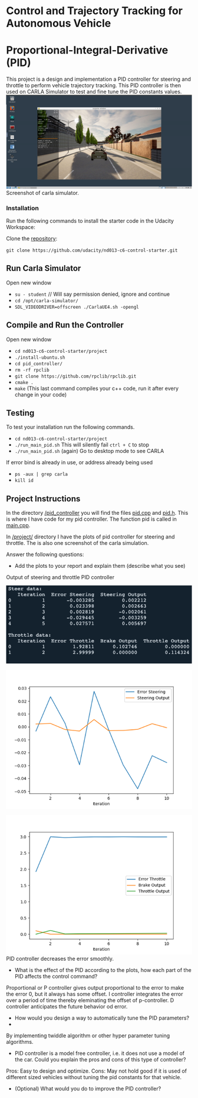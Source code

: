 # Control and Trajectory Tracking for Autonomous Vehicle

# Proportional-Integral-Derivative (PID)

This project is a design and implementation a PID controller for steering and throttle to perform vehicle trajectory tracking. 
This PID controller is then used on CARLA Simulator to test and fine tune the PID constants values.
![carla](project/carla.png)
Screenshot of carla simulator.

### Installation

Run the following commands to install the starter code in the Udacity Workspace:

Clone the <a href="https://github.com/udacity/nd013-c6-control-starter/tree/master" target="_blank">repository</a>:

`git clone https://github.com/udacity/nd013-c6-control-starter.git`

## Run Carla Simulator

Open new window

* `su - student`
// Will say permission denied, ignore and continue
* `cd /opt/carla-simulator/`
* `SDL_VIDEODRIVER=offscreen ./CarlaUE4.sh -opengl`

## Compile and Run the Controller

Open new window

* `cd nd013-c6-control-starter/project`
* `./install-ubuntu.sh`
* `cd pid_controller/`
* `rm -rf rpclib`
* `git clone https://github.com/rpclib/rpclib.git`
* `cmake .`
* `make` (This last command compiles your c++ code, run it after every change in your code)

## Testing

To test your installation run the following commands.

* `cd nd013-c6-control-starter/project`
* `./run_main_pid.sh`
This will silently fail `ctrl + C` to stop
* `./run_main_pid.sh` (again)
Go to desktop mode to see CARLA

If error bind is already in use, or address already being used

* `ps -aux | grep carla`
* `kill id`


## Project Instructions

In the directory [/pid_controller](project/pid_controller)  you will find the files [pid.cpp](project/pid_controller/pid.cpp)  and [pid.h](project/pid_controller/pid.h). This is where I have code for my pid controller.
The function pid is called in [main.cpp](project/pid_controller/main.cpp).

In [/project/](project/) directory I have the plots of pid controller for steering and throttle. The is also one screenshot of the carla simulation.

Answer the following questions:
- Add the plots to your report and explain them (describe what you see)

Output of steering and throttle PID controller

![output](project/output.png)

![steer](project/steering.png)

![throttle](project/throttle.png)
PID controller decreases the error smoothly.

- What is the effect of the PID according to the plots, how each part of the PID affects the control command?

Proportional or P controller gives output proportional to the error to make the error 0, but it always has some offset.
I controller integrates the error over a period of time thereby eleminating the offset of p-controller.
D controller anticipates the future behavior od error.

- How would you design a way to automatically tune the PID parameters?
- 
By implementing twiddle algorithm or other hyper parameter tuning algorithms.

- PID controller is a model free controller, i.e. it does not use a model of the car. Could you explain the pros and cons of this type of controller?

Pros: Easy to design and optimize.
Cons: May not hold good if it is used of different sized vehicles without tuning the pid constants for that vehicle.

- (Optional) What would you do to improve the PID controller?



